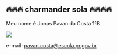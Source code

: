 ## 🔥🔥🔥 charmander sola 🔥🔥🔥🔥

Meu nome é Jonas Pavan da Costa 1°B

![](https://media1.tenor.com/m/uWvQd2CKbB8AAAAC/char.gif)

e-mail: pavan.costa@escola.pr.gov.br

